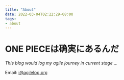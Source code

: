 ```yaml
---
title: "About"
date: 2022-03-04T02:22:29+08:00
tags:
- about
---
```


# ONE PIECEは确実にあるんだ

*This blog would log my agile journey in current stage ...*

Email: i@agilelog.org

# 

